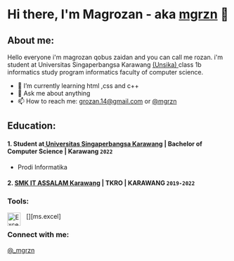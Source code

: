 # Hi there, I'm Magrozan - aka [mgrzn](https://www.instagram.com/_mgrzn/) 👋
## About me:
 Hello everyone i'm magrozan qobus zaidan and you can call me rozan. i'm student at Universitas Singaperbangsa Karawang [ (Unsika) ](https://unsika.ac.id/) class 1b informatics study program informatics faculty of computer science. 
- 🌱 I’m currently learning html ,css and c++
- 💬 Ask me about anything
- 📫 How to reach me: grozan.14@gmail.com or [@mgrzn](https://www.instagram.com/_mgrzn/)

## Education:

#### 1. Student at[ Universitas Singaperbangsa Karawang](https://unsika.ac.id/) | Bachelor of Computer Science | Karawang `2022`
   - Prodi Informatika
 #### 2. [SMK IT ASSALAM Karawang](https://smkitassalam.com/) | TKRO | KARAWANG `2019-2022`

### Tools:


[<img align="left" alt="Excel" width="30px" src="https://is2-ssl.mzstatic.com/image/thumb/Purple126/v4/a8/fd/5a/a8fd5a84-c6f1-355f-3b9f-6e86598efaa3/XCEL.png/1200x630bb.png" style="padding-right:10px;" />][ms.excel]
### Connect with me:

[@_mgrzn](https://instagram.com/_mgrzn)
